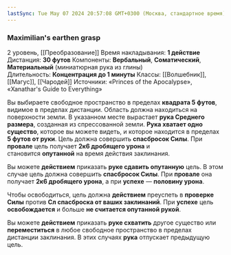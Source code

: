 ```yaml
---
lastSync: Tue May 07 2024 20:57:08 GMT+0300 (Москва, стандартное время)
---
```

### Maximilian's earthen grasp
2 уровень, [[Преобразование]]
Время накладывания: **1 действие**
Дистанция: **30 футов**
Компоненты: **Вербальный**, **Соматический**, **Материальный** (миниатюрная рука из глины)
Длительность: **Концентрация до 1 минуты**
Классы: [[Волшебник]], [[Магус]], [[Чародей]]
Источники: «Princes of the Apocalypse», «Xanathar's Guide to Everything»

Вы выбираете свободное пространство в пределах **квадрата 5 футов**, видимое в пределах дистанции. Область должна находиться на поверхности земли. В указанном месте вырастает **рука Среднего размера**, созданная из спрессованной земли. **Рука хватает одно существо**, которое вы можете видеть, и которое находится в пределах **5 футов от руки**. Цель должна совершить **спасбросок Силы**. При **провале** цель получает **2к6 дробящего урона** и становится **опутанной** на время действия заклинания.

Вы можете **действием** приказать **руке сдавить опутанную** цель. В этом случае цель должна совершить **спасбросок Силы**. При **провале** она получает **2к6 дробящего урона**, а при **успехе** — **половину урона**.

Чтобы освободиться, цель должна **действием** преуспеть в **проверке Силы** против **Сл спасброска от ваших заклинаний**. При **успехе** цель **освобождается** и больше **не считается опутанной рукой**.

Вы можете **действием** приказать **руке схватить** другое существо или **переместиться** в любое свободное пространство в пределах дистанции заклинания. В этих случаях **рука** отпускает предыдущую цель.